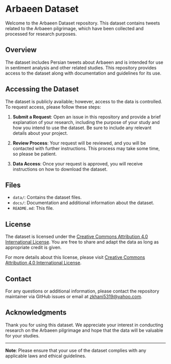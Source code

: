 # Arbaeen Dataset

Welcome to the Arbaeen Dataset repository. This dataset contains tweets related to the Arbaeen pilgrimage, which have been collected and processed for research purposes.

## Overview

The dataset includes Persian tweets about Arbaeen and is intended for use in sentiment analysis and other related studies. This repository provides access to the dataset along with documentation and guidelines for its use.

## Accessing the Dataset

The dataset is publicly available; however, access to the data is controlled. To request access, please follow these steps:

1. **Submit a Request**: Open an issue in this repository and provide a brief explanation of your research, including the purpose of your study and how you intend to use the dataset. Be sure to include any relevant details about your project.

2. **Review Process**: Your request will be reviewed, and you will be contacted with further instructions. This process may take some time, so please be patient.

3. **Data Access**: Once your request is approved, you will receive instructions on how to download the dataset. 

## Files

- `data/`: Contains the dataset files.
- `docs/`: Documentation and additional information about the dataset.
- `README.md`: This file.

## License

The dataset is licensed under the [Creative Commons Attribution 4.0 International License](https://creativecommons.org/licenses/by/4.0/). You are free to share and adapt the data as long as appropriate credit is given.

For more details about this license, please visit [Creative Commons Attribution 4.0 International License](https://creativecommons.org/licenses/by/4.0/).

## Contact

For any questions or additional information, please contact the repository maintainer via GitHub issues or email at [zkhani5319@yahoo.com](mailto:zkhani5319@yahoo.com).

## Acknowledgments

Thank you for using this dataset. We appreciate your interest in conducting research on the Arbaeen pilgrimage and hope that the data will be valuable for your studies.

---

**Note**: Please ensure that your use of the dataset complies with any applicable laws and ethical guidelines.

